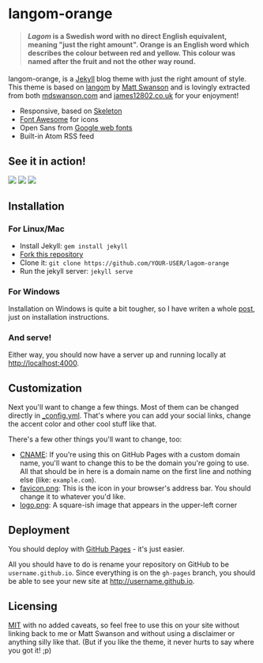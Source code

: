 # langom-orange

> #### *Lagom* is a Swedish word with no direct English equivalent, meaning "just the right amount". Orange is an English word which describes the colour between red and yellow. This colour was named after the fruit and not the other way round.

langom-orange, is a [Jekyll][j] blog theme with just the right amount of style. This theme is based on [langom][lg] by [Matt Swanson][ms] and is lovingly extracted from both [mdswanson.com][mds] and [james12802.co.uk][jam] for your enjoyment!

* Responsive, based on [Skeleton][skeleton]
* [Font Awesome][font-awesome] for icons
* Open Sans from [Google web fonts][gfonts]
* Built-in Atom RSS feed

## See it in action!
![](http://i.imgur.com/Pmzk4j1.png)
![](http://i.imgur.com/CT2Xvug.png)
![](http://i.imgur.com/FVzdMJJ.png)

## Installation

### For Linux/Mac

- Install Jekyll: `gem install jekyll`
- [Fork this repository][fork]
- Clone it: `git clone https://github.com/YOUR-USER/lagom-orange`
- Run the jekyll server: `jekyll serve`

### For Windows

Installation on Windows is quite a bit tougher, so I have writen a whole [post][post], just on installation instructions.

### And serve!

Either way, you should now have a server up and running locally at <http://localhost:4000>.

## Customization

Next you'll want to change a few things. Most of them can be changed directly in
[_config.yml][config]. That's where you can add your social links, change the accent
color and other cool stuff like that.

There's a few other things you'll want to change, too:

- [CNAME][cname]: If you're using this on GitHub Pages with a custom domain name, 
  you'll want to change this to be the domain you're going to use. All that should 
  be in here is a domain name on the first line and nothing else (like: `example.com`).
- [favicon.png][favicon]: This is the icon in your browser's address bar. You should 
  change it to whatever you'd like.
- [logo.png][logo]: A square-ish image that appears in the upper-left corner

## Deployment

You should deploy with [GitHub Pages][pages] - it's just easier.

All you should have to do is rename your repository on GitHub to be
`username.github.io`. Since everything is on the `gh-pages` branch, you
should be able to see your new site at <http://username.github.io>.

## Licensing

[MIT](https://github.com/james12802/lagom-orange/blob/master/LICENSE) with no
added caveats, so feel free to use this on your site without linking back to
me or Matt Swanson and without using a disclaimer or anything silly like that. (But if you like the theme, it never hurts to say where you got it! ;p)


[j]: http://jekyllrb.com/
[mds]: http://mdswanson.com
[skeleton]: http://www.getskeleton.com/
[font-awesome]: http://fortawesome.github.io/Font-Awesome/
[gfonts]: http://www.google.com/fonts/specimen/Open+Sans
[fork]: https://github.com/james12802/lagom-orange/fork
[config]: https://github.com/james12802/lagom-orange/blob/master/_config.yml
[cname]: https://github.com/james12802/lagom-orange/blob/master/CNAME
[favicon]: https://github.com/james12802/lagom-orange/blob/master/favicon.png
[logo]: https://github.com/james12802/lagom-orange/blob/master/logo.png
[pages]: http://pages.github.com
[jam]: http://james12802.co.uk
[post]: http://james12802.co.uk/blog/2014/03/20/how-to-blog-with-jekyll-on-windows-part1.html
[lg]: https://github.com/swanson/lagom
[ms]: https://github.com/swanson
